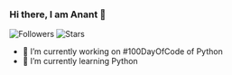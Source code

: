 ### Hi there, I am Anant 👋

<img src="https://shields.io/github/followers/anant-jain2011?label=Follow" alt="Followers" /> <img src="https://shields.io/github/stars/anant-jain2011?affiliations=OWNER%2CCOLLABORATOR" alt="Stars" />

- 🔭 I’m currently working on #100DayOfCode of Python
- 🌱 I’m currently learning Python
<!--
- 👯 I’m looking to collaborate on ...
- 🤔 I’m looking for help with ...
- 💬 Ask me about ...
- 📫 How to reach me: ...
- 😄 Pronouns: ...
- ⚡ Fun fact: ...
-->

